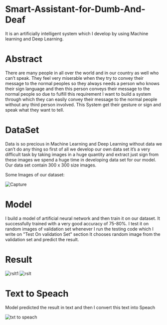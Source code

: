 # Smart-Assistant-for-Dumb-And-Deaf
It is an artificially intelligent system which I develop by using Machine learning and Deep Learning.

# Abstract
There are many people in all over the world and in our country as well who can’t speak. They feel very miserable when they try to convey their message to the normal peoples so they always needs a person who knows their sign language and then this person conveys their message to the normal people so due to fulfill this requirement I want to build a system through which they can easily convey their message to the normal people without any third person involved. 
This System get their gesture or sign and speak what they want to tell.


# DataSet
Data is so precious in Machine Learning and Deep Learning without data we can’t do any thing so first of all we develop our own data set it’s a very difficult task by taking images in a huge quantity and extract just sign from these images we spend a huge time in developing data set for our model. Our data set contain 300 x 300 size images.

Some Images of our dataset:

![Capture](https://user-images.githubusercontent.com/38391132/64076213-63749680-ccdb-11e9-9ad3-ecc1477621fc.JPG)

# Model

I build a model of artificial neural network and then train it on our dataset. It successfully trained with a very good accuracy of 75-80%.
I test it on random images of validation set whenever I run the testing code which I write on "Test On validation Set" section It chooses random image from the validation set and predict the result.

# Result

![rslt1](https://user-images.githubusercontent.com/38391132/64078295-59aa5d80-ccf2-11e9-97af-2ee0ee29c27a.PNG)
![rslt](https://user-images.githubusercontent.com/38391132/64078333-e9e8a280-ccf2-11e9-9dc6-bee20a17ad3e.PNG)

# Text to Speach

Model predicted the result in text and then I convert this text into Speach

![txt to speach](https://user-images.githubusercontent.com/38391132/64078464-88c1ce80-ccf4-11e9-959d-a979bc551f41.PNG)





